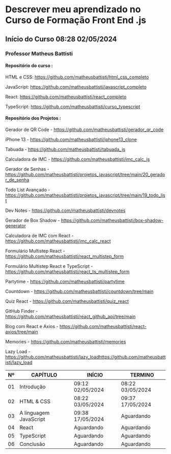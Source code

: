 # Descrever meu aprendizado no Curso de Formação Front End .js

## Início do Curso 08:28 02/05/2024

### Professor Matheus Battisti

#### Repositório do curso :

HTML e CSS: https://github.com/matheusbattisti/html_css_completo

JavaScript: https://github.com/matheusbattisti/javascript_completo

React: https://github.com/matheusbattisti/react_completo

TypeScript: https://github.com/matheusbattisti/curso_typescript

#### Repositório dos Projetos :

Gerador de QR Code - https://github.com/matheusbattisti/gerador_qr_code

iPhone 13 - https://github.com/matheusbattisti/iphone13_clone

Tabuada - https://github.com/matheusbattisti/tabuada_js

Calculadora de IMC - https://github.com/matheusbattisti/imc_calc_js

Gerador de Senhas - https://github.com/matheusbattisti/projetos_javascript/tree/main/20_gerador_de_senha

Todo List Avançado - https://github.com/matheusbattisti/projetos_javascript/tree/main/19_todo_list

Dev Notes - https://github.com/matheusbattisti/devnotes

Gerador de Box Shadow - https://github.com/matheusbattisti/box-shadow-generator

Calculadora de IMC com React - https://github.com/matheusbattisti/imc_calc_react

Formulário Multistep React - https://github.com/matheusbattisti/react_multistep_form

Formulário Multistep React e TypeScript - https://github.com/matheusbattisti/react_ts_multistep_form

Partytime - https://github.com/matheusbattisti/partytime

Countdown - https://github.com/matheusbattisti/countdown/tree/main

Quiz React - https://github.com/matheusbattisti/quiz_react

GitHub Finder - https://github.com/matheusbattisti/react_github_api/tree/main

Blog com React e Axios - https://github.com/matheusbattisti/react-axios/tree/main

Memories - https://github.com/matheusbattisti/memories

Lazy Load - https://github.com/matheusbattisti/lazy_loadhttps://github.com/matheusbattisti/lazy_load

| Nº  | CAPÍTULO               | INÍCIO           | TERMINO          |
| --- | ---------------------- | ---------------- | ---------------- |
| 01  | Introdução             | 09:12 02/05/2024 | 08:22 03/05/2024 |
| 02  | HTML & CSS             | 08:22 03/05/2024 | 09:37 17/05/2024 |
| 03  | A linguagem JavaScript | 09:38 17/05/2024 | Aguardando       |
| 04  | React                  | Aguardando       | Aguardando       |
| 05  | TypeScript             | Aguardando       | Aguardando       |
| 06  | Conclusão              | Aguardando       | Aguardando       |
